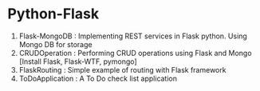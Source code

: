 # Python-Flask
1) Flask-MongoDB : Implementing REST services in Flask python. Using Mongo DB for storage
2) CRUDOperation : Performing CRUD operations using Flask and Mongo [Install Flask, Flask-WTF, pymongo]
3) FlaskRouting : Simple example of routing with Flask framework
4) ToDoApplication : A To Do check list application 
